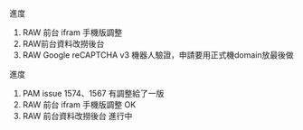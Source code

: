 進度

1. RAW 前台 ifram 手機版調整
2. RAW前台資料改撈後台 
3. RAW Google reCAPTCHA v3 機器人驗證，申請要用正式機domain放最後做

進度

1. PAM issue 1574、1567 有調整給了一版
1. RAW 前台 ifram 手機版調整 OK
2. RAW 前台資料改撈後台 進行中 
